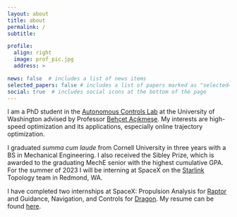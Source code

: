 ```yaml
---
layout: about
title: about
permalink: /
subtitle: 

profile:
  align: right
  image: prof_pic.jpg
  address: >

news: false  # includes a list of news items
selected_papers: false # includes a list of papers marked as "selected={true}"
social: true  # includes social icons at the bottom of the page
---
```

I am a PhD student in the [Autonomous Controls Lab](https://depts.washington.edu/uwacl/) at the University of Washington advised by Professor [Behçet Açıkmeşe](https://www.aa.washington.edu/facultyfinder/behcet-acikmese). My interests are high-speed optimization and its applications, especially online trajectory optimization. 

I graduated *summa cum laude* from Cornell University in three years with a BS in Mechanical Engineering. I also received the Sibley Prize, which is awarded to the graduating MechE senior with the highest cumulative GPA. For the summer of 2023 I will be interning at SpaceX on the [Starlink](https://www.starlink.com/) Topology team in Redmond, WA.

I have completed two internships at SpaceX: Propulsion Analysis for [Raptor](https://www.youtube.com/watch?v=k0t6_l3x-f8) and Guidance, Navigation, and Controls for [Dragon](https://www.spacex.com/vehicles/dragon/). My resume can be found [here](../assets/pdf/Govind_Chari_Resume.pdf).